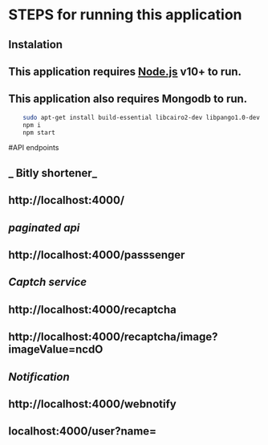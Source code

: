 # STEPS for running this application

## Instalation
## This application requires [Node.js](https://nodejs.org/) v10+ to run.
## This application also requires Mongodb to run.
```sh
    sudo apt-get install build-essential libcairo2-dev libpango1.0-dev libjpeg-dev libgif-dev librsvg2-dev
    npm i
    npm start
```


#API endpoints

## _ Bitly shortener_
## http://localhost:4000/

## _paginated api_
## http://localhost:4000/passsenger

## _Captch service_
## http://localhost:4000/recaptcha
## http://localhost:4000/recaptcha/image?imageValue=ncdO

## _Notification_
## http://localhost:4000/webnotify
## localhost:4000/user?name=<NAME>
